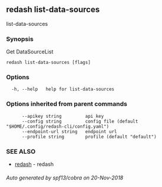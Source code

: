 ## redash list-data-sources

list-data-sources

### Synopsis

Get DataSourceList

```
redash list-data-sources [flags]
```

### Options

```
  -h, --help   help for list-data-sources
```

### Options inherited from parent commands

```
      --apikey string         api key
      --config string         config file (default "$HOME/.config/redash-cli/config.yaml")
      --endpoint-url string   endpoint url
      --profile string        profile (default "default")
```

### SEE ALSO

* [redash](redash.md)	 - redash

###### Auto generated by spf13/cobra on 20-Nov-2018
